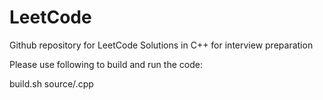 # LeetCode
Github repository for LeetCode Solutions in C++ for interview preparation 

Please use following to build and run the code:

build.sh source/<filename>.cpp

